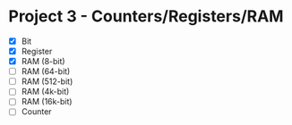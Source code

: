 # Project 3 - Counters/Registers/RAM

- [x] Bit
- [x] Register
- [x] RAM (8-bit)
- [ ] RAM (64-bit)
- [ ] RAM (512-bit)
- [ ] RAM (4k-bit)
- [ ] RAM (16k-bit)
- [ ] Counter